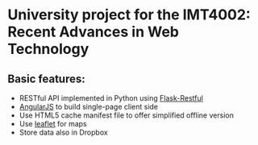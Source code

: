 # University project for the IMT4002: Recent Advances in Web Technology

## Basic features:

* RESTful API implemented in Python using [Flask-Restful](http://flask-restful.readthedocs.org)
* [AngularJS](http://angularjs.org/) to build single-page client side
* Use HTML5 cache manifest file to offer simplified offline version
* Use [leaflet](http://leafletjs.com/) for maps
* Store data also in Dropbox
